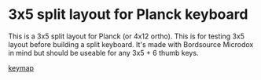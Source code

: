 # 3x5 split layout for Planck keyboard
This is a 3x5 split layout for Planck (or 4x12 ortho). This is for testing 3x5 layout before building a split keyboard. It's made with Bordsource Microdox in mind but should be useable for any 3x5 + 6 thumb keys.

[keymap](https://github.com/brianoverby/3x5-split-keymap-playground/raw/main/keymap.svg)